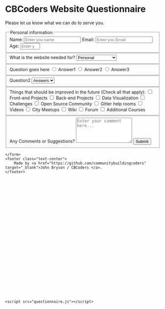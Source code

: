 <!DOCTYPE html>
<html lang="en">
<head>
    <meta charset="UTF-8">
    <meta name="viewport" content="width=device-width, initial-scale=1.0">
    <link rel="stylesheet" href="questionnaire.css">
    <title>Questionnaire / CBCoders </title>
</head>
<body>
    <h1 id="title">CBCoders Website Questionnaire</h1>
    <p id="description">Please let us know what we can do to serve you.</p>
    <form id="survey-form">
        <fieldset id="top">
            <legend>Personal information:</legend>
            <span class="form-group"><label id="name-label" for="name">Name: </label><input id="name" type="text"
                    required placeholder="Enter you name"></span>
            <span class="form-group"><label id="email-label" for="email">Email: </label><input id="email" type="email"
                    required placeholder="Enter you Email"></span>
            <span class="form-group"><label id="number-label" for="number">Age: </label><input id="number" type="number"
                    min="0" max="130" placeholder="Enter you age"></span>
        </fieldset>
        <fieldset>
            <span class="form-group">
                <label id="dropdown-label" for="dropdown">What is the website needed for?</label>
                <select id="dropdown">
                    <option>Personal</option>
                    <option>Business</option>
                    <option>Local Government</option>
                    <option>Prefer not to say</option>
                    <option>Other</option>
                </select>
            </span>
        </fieldset>
        <fieldset>
            <label id="dropdown-label">Question goes here</label>
            <span class="form-group checker">
                <input id="definitely" type="radio" name="recommendations" value="definitely">
                <label for="definitely">Answer1</label>
            </span>
            <span class="form-group checker">
                <input id="maybe" type="radio" name="recommendations" value="maybe">
                <label for="maybe">Answer2</label>
            </span>
            <span class="form-group checker">
                <input id="not" type="radio" name="recommendations" value="not">
                <label for="not">Answer3</label>
            </span>
        </fieldset>
        <fieldset>
            <span class="form-group">
                <label id="like-dropdown-label">Question2 </label>
                <select id="like-dropdown">
                    <option>Answers</option>
                    <option>Answers</option>
                    <option>Answers</option>
                    <option>Answers</option>
                </select>
            </span>
        </fieldset>
        <fieldset>
            <label id="check-label">Things that should be improved in the future
                (Check all that apply): </label>
            <span class="form-group checker">
                <input type="checkbox" name="improvements" value="Front-end">
                <label>Front-end Projects</label>
            </span>
            <span class="form-group checker">
                <input type="checkbox" name="improvements" value="Back-end">
                <label>Back-end Projects</label>
            </span>
            <span class="form-group checker">
                <input type="checkbox" name="improvements" value="Data Visualization">
                <label>Data Visualization</label>
            </span>
            <span class="form-group checker">
                <input type="checkbox" name="improvements" value="Challenges">
                <label>Challenges</label>
            </span>
            <span class="form-group checker">
                <input type="checkbox" name="improvements" value="Open Source Community">
                <label>Open Source Community</label>
            </span>
            <span class="form-group checker">
                <input type="checkbox" name="improvements" value="Gitter help rooms">
                <label>Gitter help rooms</label>
            </span>
            <span class="form-group checker">
                <input type="checkbox" name="improvements" value="Videos">
                <label>Videos</label>
            </span>
            <span class="form-group checker">
                <input type="checkbox" name="improvements" value="City Meetups">
                <label>City Meetups</label>
            </span>
            <span class="form-group checker">
                <input type="checkbox" name="improvements" value="Wiki">
                <label>Wiki</label>
            </span>
            <span class="form-group checker">
                <input type="checkbox" name="improvements" value="Forum">
                <label>Forum</label>
            </span>
            <span class="form-group checker">
                <input type="checkbox" name="improvements" value="Additional Courses">
                <label>Additional Courses</label>
            </span>
        </fieldset>
        <fieldset>
            <span class="form-group">
                <label id="comments-label">Any Comments or Suggestions?</label>
                <textarea id="comment" placeholder="Enter your comment here..." rows="5"></textarea>
            </span>
            <input type="submit" value="Submit" id="submit">
        </fieldset>

    </form>
    <footer class="text-center">
        Made by <a href="https://github.com/communitybuildingcoders" target="_blank">John Bryson / CBCoders </a>.
    </footer>





























    <script src="questionnaire.js"></script>
</body>
</html>